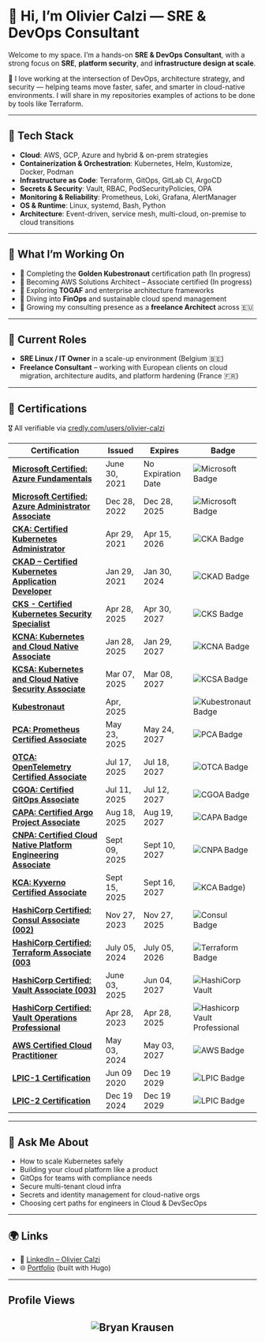 # 👋 Hi, I’m Olivier Calzi — SRE & DevOps Consultant

Welcome to my space. I’m a hands-on **SRE & DevOps Consultant**, with a strong focus on **SRE**, **platform security**, and **infrastructure design at scale**.

🚀 I love working at the intersection of DevOps, architecture strategy, and security — helping teams move faster, safer, and smarter in cloud-native environments.
I will share in my repositories examples of actions to be done by tools like Terraform.

---

## 🔧 Tech Stack

- **Cloud**: AWS, GCP, Azure and  hybrid & on-prem strategies  
- **Containerization & Orchestration**: Kubernetes, Helm, Kustomize, Docker, Podman
- **Infrastructure as Code**: Terraform, GitOps, GitLab CI, ArgoCD  
- **Secrets & Security**: Vault, RBAC, PodSecurityPolicies, OPA  
- **Monitoring & Reliability**: Prometheus, Loki, Grafana, AlertManager  
- **OS & Runtime**: Linux, systemd, Bash, Python 
- **Architecture**: Event-driven, service mesh, multi-cloud, on-premise to cloud transitions
---

## 🧠 What I’m Working On

- 🥇 Completing the **Golden Kubestronaut** certification path  (In progress)
- 🎯 Becoming AWS Solutions Architect – Associate certified (In progress)
- 📐 Exploring **TOGAF** and enterprise architecture frameworks  
- 💸 Diving into **FinOps** and sustainable cloud spend management  
- 🧰 Growing my consulting presence as a **freelance Architect** across 🇪🇺

---

## 🧳 Current Roles

- **SRE Linux / IT Owner** in a scale-up environment (Belgium 🇧🇪)  
- **Freelance Consultant** – working with European clients on cloud migration, architecture audits, and platform hardening (France 🇫🇷)

---
## 🧾 Certifications

🎖️ All verifiable via [credly.com/users/olivier-calzi](https://www.credly.com/users/olivier-calzi) 

| Certification | Issued | Expires | Badge |
|---------------|--------|---------|-------|
| **[Microsoft Certified: Azure Fundamentals](https://www.credly.com/earner/earned/badge/deaf63e1-5d89-49f9-be6c-7b833619bf12)** | June 30, 2021| No Expiration Date | ![Microsoft Badge](https://images.credly.com/size/680x680/images/be8fcaeb-c769-4858-b567-ffaaa73ce8cf/image.png) |
| **[Microsoft Certified: Azure Administrator Associate](https://www.credly.com/earner/earned/badge/09830588-7fe7-4732-af35-cff6206d9e66)** | Dec 28, 2022 | Dec 28, 2025 | ![Microsoft Badge](https://images.credly.com/size/680x680/images/336eebfc-0ac3-4553-9a67-b402f491f185/azure-administrator-associate-600x600.png) |
| **[CKA: Certified Kubernetes Administrator](https://www.credly.com/earner/earned/badge/e405d258-5a6e-4d8d-bed5-340237eb87b3)** | Apr 29, 2021 | Apr 15, 2026 | ![CKA Badge](https://images.credly.com/size/680x680/images/8b8ed108-e77d-4396-ac59-2504583b9d54/cka_from_cncfsite__281_29.png) |
| **[CKAD – Certified Kubernetes Application Developer](https://www.credly.com/earner/earned/badge/32936e2c-4532-4448-ab62-95fcce4135ff)** | Jan 29, 2021 | Jan 30, 2024 | ![CKAD Badge](https://images.credly.com/size/680x680/images/cc8adc83-1dc6-4d57-8e20-22171247e052/blob)|
| **[CKS - Certified Kubernetes Security Specialist](https://www.credly.com/earner/earned/badge/1d172860-7bcc-4d2c-abf2-d95147cad049)** | Apr 28, 2025 | Apr 30, 2027 | ![CKS Badge](https://images.credly.com/size/680x680/images/9945dfcb-1cca-4529-85e6-db1be3782210/kubernetes-security-specialist-logo2.png) |
| **[KCNA: Kubernetes and Cloud Native Associate](https://www.credly.com/earner/earned/badge/5dbd4311-a914-4575-8da3-a414ec70a763)** | Jan 28, 2025 | Jan 29, 2027 | ![KCNA Badge](https://images.credly.com/size/680x680/images/f28f1d88-428a-47f6-95b5-7da1dd6c1000/KCNA_badge.png) |
| **[KCSA: Kubernetes and Cloud Native Security Associate](https://www.credly.com/earner/earned/badge/bd276c5a-c209-426f-8396-06e486092765)** | Mar 07, 2025 | Mar 08, 2027 | ![KCSA Badge](https://images.credly.com/size/680x680/images/67dd8a95-8876-4051-9cb9-3d97c204f85a/image.png) |
| **[Kubestronaut](https://www.credly.com/earner/earned/badge/e405d258-5a6e-4d8d-bed5-340237eb87b3)** | Apr, 2025 |  | ![Kubestronaut Badge](https://images.credly.com/size/680x680/images/cd6c6449-6814-4613-a2d3-13cf4ac5be4f/image.png)|
| **[PCA: Prometheus Certified Associate](https://www.credly.com/earner/earned/badge/6f312e63-45f9-4481-8d07-bd5b9d90cb10)** | May 23, 2025 | May 24, 2027 | ![PCA Badge](https://images.credly.com/size/680x680/images/c34436dc-1cfd-4125-a862-35f9c86ca17f/image.png) |
| **[OTCA: OpenTelemetry Certified Associate](https://www.credly.com/earner/earned/badge/a876f052-7eff-411b-af95-abe1d9a3ad05)** | Jul 17, 2025 | Jul 18, 2027 | ![OTCA Badge](https://images.credly.com/size/680x680/images/3d3f7131-83a4-4427-8a68-150ca90bcc23/blob) |
| **[CGOA: Certified GitOps Associate](https://www.credly.com/earner/earned/badge/6f312e63-45f9-4481-8d07-bd5b9d90cb10)** | Jul 11, 2025 | Jul 12, 2027 | ![CGOA Badge](https://images.credly.com/size/680x680/images/7219d055-4e97-439c-b244-8fbe885fa06b/image.png) |
| **[CAPA: Certified Argo Project Associate](https://www.credly.com/earner/earned/badge/16139209-eb72-4d0b-ac86-0253e1d86791)** | Aug 18, 2025 | Aug 19, 2027 | ![CAPA Badge](https://images.credly.com/size/680x680/images/12624f9e-6b4a-43f0-b7a2-afb2c6cf8059/image.png) |
| **[CNPA: Certified Cloud Native Platform Engineering Associate](https://www.credly.com/earner/earned/badge/ef832134-6b14-42cb-bbd6-8f23745b6798)** | Sept 09, 2025 | Sept 10, 2027 | ![CNPA Badge](https://images.credly.com/size/680x680/images/bf3fc97e-a12c-4567-86ea-01639b9b15fb/blob) |
| **[KCA: Kyverno Certified Associate](https://www.credly.com/earner/earned/badge/0f936fba-0f8b-4def-b277-880880459ab3)** | Sept 15, 2025 | Sept 16, 2027 | ![KCA Badge]([https://images.credly.com/size/680x680/images/2592935a-d8fa-405d-b40a-711a75454fc2/image.png])) |
| **[HashiCorp Certified: Consul Associate (002)](https://www.credly.com/earner/earned/badge/0997f85c-7b71-4822-8b6a-47f478f852e2)** | Nov 27, 2023 | Nov 27, 2025 | ![Consul Badge](https://images.credly.com/size/680x680/images/8d1dd8e5-c702-4ba1-9167-1d58bbe6c641/blob) |
| **[HashiCorp Certified: Terraform Associate (003](https://www.credly.com/earner/earned/badge/00af26c2-c121-4c3e-81c3-3023f31bbe88)**| July 05, 2024 | July 05, 2026 | ![Terraform Badge](https://images.credly.com/size/680x680/images/0dc62494-dc94-469a-83af-e35309f27356/blob) |
| **[HashiCorp Certified: Vault Associate (003)](https://www.credly.com/earner/earned/badge/c5ab9f15-8b43-478d-85ed-c0eaa9be0607)** |June 03, 2025 | Jun 04, 2027 | ![HashiCorp Vault](https://images.credly.com/size/680x680/images/a366e439-0eee-419b-a6fd-48b7807c9035/blob) |
| **[HashiCorp Certified: Vault Operations Professional](https://www.credly.com/earner/earned/badge/a4e668fe-028f-4a0f-9525-5532da077133)** | Apr 28, 2023 | Apr 28, 2025 | ![Hashicorp Vault Professional](https://images.credly.com/size/680x680/images/4a65415b-798d-4a82-9aff-c642ca0245f8/image.png) |
| **[AWS Certified Cloud Practitioner](https://www.credly.com/earner/earned/badge/08b0f4ea-f912-44e0-9e21-31e31d8fcb6f)** | May 03, 2024 | May 03, 2027 | ![AWS Badge](https://images.credly.com/size/680x680/images/00634f82-b07f-4bbd-a6bb-53de397fc3a6/image.png) |
| **[LPIC-1 Certification](https://www.credly.com/earner/earned/badge/3cabed9a-b1a6-406c-bf99-0c383039e81a)** | Jun 09 2020 | Dec 19 2029 | ![LPIC Badge](https://images.credly.com/size/680x680/images/45cd9227-7575-449b-bcf2-032b722d3ae8/blob)
| **[LPIC-2 Certification](https://www.credly.com/earner/earned/badge/073001af-b95e-4cd9-8d88-bf09920a7533)** | Dec 19 2024 | Dec 19 2029 | ![LPIC Badge](https://images.credly.com/size/680x680/images/2afe230e-b8fb-4ad7-b94c-9ffca10e4d3f/blob)


---
## 💬 Ask Me About

- How to scale Kubernetes safely  
- Building your cloud platform like a product  
- GitOps for teams with compliance needs  
- Secure multi-tenant cloud infra  
- Secrets and identity management for cloud-native orgs  
- Choosing cert paths for engineers in Cloud & DevSecOps

---

## 🌍 Links

- 🔗 [LinkedIn – Olivier Calzi](https://www.linkedin.com/in/oliviercalzi)  
- 🌐 [Portfolio](https://portefolio.calzi.eu) (built with Hugo)  

---

## Profile Views

<h2 align="center"> <img src="https://komarev.com/ghpvc/?username=ocalzi" alt="Bryan Krausen" /> <h2>
